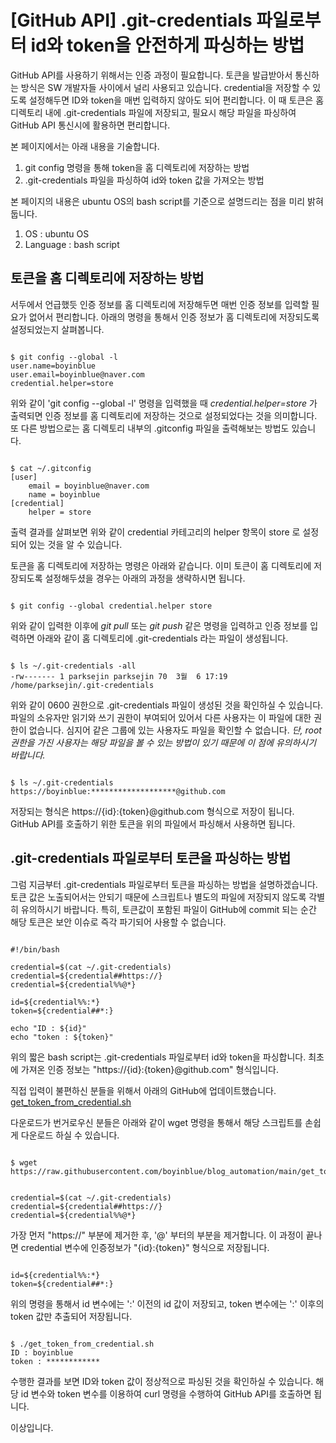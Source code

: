 [GitHub API] .git-credentials 파일로부터 id와 token을 안전하게 파싱하는 방법
===
   
GitHub API를 사용하기 위해서는 인증 과정이 필요합니다. 
토큰을 발급받아서 통신하는 방식은 SW 개발자들 사이에서 널리 사용되고 있습니다. 
credential을 저장할 수 있도록 설정해두면 ID와 token을 매번 입력하지 않아도 되어 편리합니다. 
이 때 토큰은 홈 디렉토리 내에 .git-credentials 파일에 저장되고, 필요시 해당 파일을 파싱하여 GitHub API 통신시에 활용하면 편리합니다. 
   
본 페이지에서는 아래 내용을 기술합니다.   
1. git config 명령을 통해 token을 홈 디렉토리에 저장하는 방법
2. .git-credentials 파일을 파싱하여 id와 token 값을 가져오는 방법
   
본 페이지의 내용은 ubuntu OS의 bash script를 기준으로 설명드리는 점을 미리 밝혀둡니다. 
1. OS : ubuntu OS 
2. Language : bash script


토큰을 홈 디렉토리에 저장하는 방법
---
   
서두에서 언급했듯 인증 정보를 홈 디렉토리에 저장해두면 매번 인증 정보를 입력할 필요가 없어서 편리합니다. 
아래의 명령을 통해서 인증 정보가 홈 디렉토리에 저장되도록 설정되었는지 살펴봅니다.   
   
<pre><code>
$ git config --global -l
user.name=boyinblue
user.email=boyinblue@naver.com
credential.helper=store
</code></pre>   
   
위와 같이 'git config --global -l' 명령을 입력했을 때 *credential.helper=store* 가 출력되면 인증 정보를 홈 디렉토리에 저장하는 것으로 설정되었다는 것을 의미합니다. 또 다른 방법으로는 홈 디렉토리 내부의 .gitconfig 파일을 출력해보는 방법도 있습니다.   

<pre><code>
$ cat ~/.gitconfig
[user]
	email = boyinblue@naver.com
	name = boyinblue
[credential]
	helper = store
</code></pre>   
   
출력 결과를 살펴보면 위와 같이 credential 카테고리의 helper 항목이 store 로 설정되어 있는 것을 알 수 있습니다.   
   
토큰을 홈 디렉토리에 저장하는 명령은 아래와 같습니다. 
이미 토큰이 홈 디렉토리에 저장되도록 설정해두셨을 경우는 아래의 과정을 생략하시면 됩니다.   

<pre><code>
$ git config --global credential.helper store
</code></pre>   
   
위와 같이 입력한 이후에  *git pull* 또는 *git push* 같은 명령을 입력하고 인증 정보를 입력하면 아래와 같이 홈 디렉토리에 .git-credentials 라는 파일이 생성됩니다.   
   
<pre><code>
$ ls ~/.git-credentials -all
-rw------- 1 parksejin parksejin 70  3월  6 17:19 /home/parksejin/.git-credentials
</code></pre>   
   
위와 같이 0600 권한으로 .git-credentials 파일이 생성된 것을 확인하실 수 있습니다. 
파일의 소유자만 읽기와 쓰기 권한이 부여되어 있어서 다른 사용자는 이 파일에 대한 권한이 없습니다. 
심지어 같은 그룹에 있는 사용자도 파일을 확인할 수 없습니다. 
*단, root 권한을 가진 사용자는 해당 파일을 볼 수 있는 방법이 있기 때문에 이 점에 유의하시기 바랍니다.*   
   
<pre><code>
$ ls ~/.git-credentials 
https://boyinblue:*******************@github.com
</code></pre>   
   
저장되는 형식은 https://{id}:{token}@github.com 형식으로 저장이 됩니다. 
GitHub API를 호출하기 위한 토큰을 위의 파일에서 파싱해서 사용하면 됩니다. 


.git-credentials 파일로부터 토큰을 파싱하는 방법
---
   
그럼 지금부터 .git-credentials 파일로부터 토큰을 파싱하는 방법을 설명하겠습니다. 
토큰 값은 노출되어서는 안되기 때문에 스크립트나 별도의 파일에 저장되지 않도록 각별히 유의하시기 바랍니다. 
특히, 토큰값이 포함된 파일이 GitHub에 commit 되는 순간 해당 토큰은 보안 이슈로 즉각 파기되어 사용할 수 없습니다. 

<pre><code>
#!/bin/bash

credential=$(cat ~/.git-credentials)
credential=${credential##https://}
credential=${credential%%@*}

id=${credential%%:*}
token=${credential##*:}

echo "ID : ${id}"
echo "token : ${token}"
</code></pre>
   
위의 짧은 bash script는 .git-credentials 파일로부터 id와 token을 파싱합니다. 
최초에 가져온 인증 정보는 "https://{id}:{token}@github.com" 형식입니다.   

직접 입력이 불편하신 분들을 위해서 아래의 GitHub에 업데이트했습니다.   
[get_token_from_credential.sh](https://raw.githubusercontent.com/boyinblue/blog_automation/main/get_token_from_credential.sh "get_token_from_credential.sh")
   
다운로드가 번거로우신 분들은 아래와 같이 wget 명령을 통해서 해당 스크립트를 손쉽게 다운로드 하실 수 있습니다.   
   
<pre><code>
$ wget https://raw.githubusercontent.com/boyinblue/blog_automation/main/get_token_from_credential.sh
</code></pre>

<pre><code>
credential=$(cat ~/.git-credentials)
credential=${credential##https://}
credential=${credential%%@*}
</code></pre>
   
가장 먼저 "https://" 부분에 제거한 후, '@' 부터의 부분을 제거합니다. 
이 과정이 끝나면 credential 변수에 인증정보가 "{id}:{token}" 형식으로 저장됩니다.   
   
<pre><code>
id=${credential%%:*}
token=${credential##*:}
</code></pre>   
   
위의 명령을 통해서 id 변수에는 ':' 이전의 id 값이 저장되고, 
token 변수에는 ':' 이후의 token 값만 추출되어 저장됩니다.   
   
<pre><code>
$ ./get_token_from_credential.sh 
ID : boyinblue
token : ************
</code></pre>   
   
수행한 결과를 보면 ID와 token 값이 정상적으로 파싱된 것을 확인하실 수 있습니다. 
해당 id 변수와 token 변수를 이용하여 curl 명령을 수행하여 GitHub API를 호출하면 됩니다.   
   
이상입니다. 
